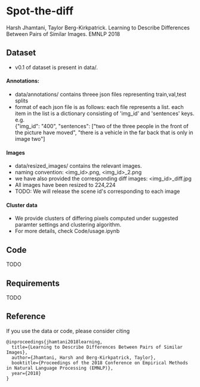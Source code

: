 # Spot-the-diff
Harsh Jhamtani, Taylor Berg-Kirkpatrick. Learning to Describe Differences Between Pairs of Similar Images. EMNLP 2018


## Dataset
- v0.1 of dataset is present in data/.  </br>
#### Annotations:
- data/annotations/ contains threee json files representing train,val,test splits
- format of each json file is as follows: each file represents a list. each item in the list is a dictionary consisting of 'img_id' and 'sentences' keys. e.g. </br>
{"img_id": "400", "sentences": ["two of the three people in the front of the picture have moved", "there is a vehicle in the far back that is only in image two"] </br>
#### Images
- data/resized_images/ contains the relevant images. 
- naming convention: <img_id>.png, <img_id>_2.png
- we have also provided the corresponding diff images: <img_id>_diff.jpg
- All images have been resized to 224,224
- TODO: We will release the scene id's corresponding to each image 
#### Cluster data
- We provide clusters of differing pixels computed under suggested paramter settings and clustering algorithm.
- For more details, check Code/usage.ipynb

## Code
TODO

## Requirements
TODO

## Reference
If you use the data or code, please consider citing

```
@inproceedings{jhamtani2018learning,
  title={Learning to Describe Differences Between Pairs of Similar Images},
  author={Jhamtani, Harsh and Berg-Kirkpatrick, Taylor},
  booktitle={Proceedings of the 2018 Conference on Empirical Methods in Natural Language Processing (EMNLP)},
  year={2018}
}
```
